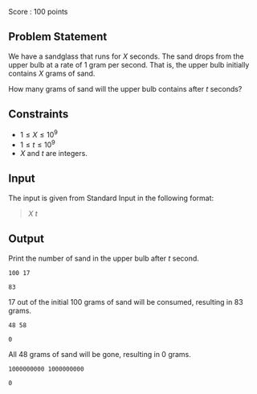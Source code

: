 Score : $100$ points

## Problem Statement

We have a sandglass that runs for $X$ seconds. The sand drops from the upper bulb at a rate of $1$ gram per second. That is, the upper bulb initially contains $X$ grams of sand.

How many grams of sand will the upper bulb contains after $t$ seconds?

## Constraints

- $1 \leq X \leq 10^9$
- $1 \leq t \leq 10^9$
- $X$ and $t$ are integers.

## Input

The input is given from Standard Input in the following format:

> $X$ $t$

## Output

Print the number of sand in the upper bulb after $t$ second.

```input1
100 17
```

```output1
83
```

$17$ out of the initial $100$ grams of sand will be consumed, resulting in $83$ grams.

```input2
48 58
```

```output2
0
```

All $48$ grams of sand will be gone, resulting in $0$ grams.

```input3
1000000000 1000000000
```

```output3
0
```